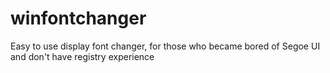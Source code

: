 # winfontchanger
Easy to use display font changer, for those who became bored of Segoe UI and don't have registry experience
